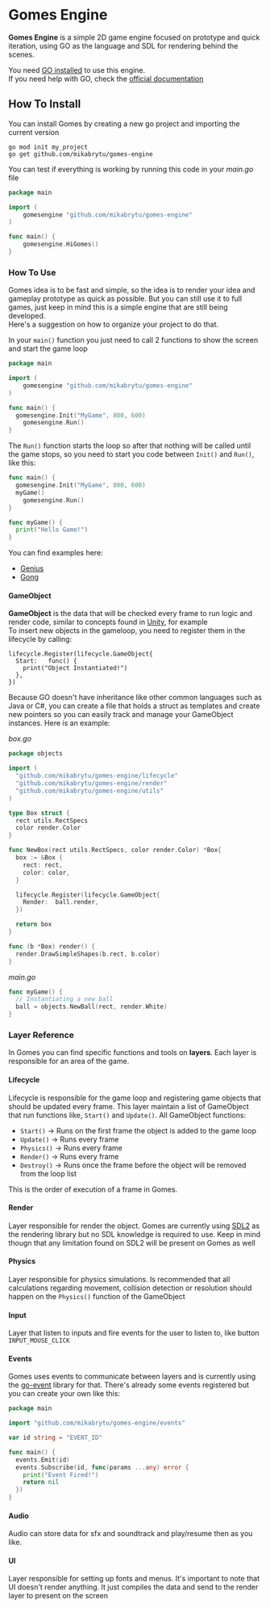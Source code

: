 # Gomes Engine
**Gomes Engine** is a simple 2D game engine focused on prototype and quick iteration, using GO as the language and SDL for rendering behind the scenes.

You need [GO installed](https://go.dev/doc/install) to use this engine.  
If you need help with GO, check the [official documentation](https://go.dev/doc/)

## How To Install
You can install Gomes by creating a new go project and importing the current version

```
go mod init my_project
go get github.com/mikabrytu/gomes-engine
```

You can test if everything is working by running this code in your _main.go_ file

```go
package main

import (
	gomesengine "github.com/mikabrytu/gomes-engine"
)

func main() {
	gomesengine.HiGomes()
}
```

### How To Use
Gomes idea is to be fast and simple, so the idea is to render your idea and gameplay prototype as quick as possible. But you can still use it to full games, just keep in mind this is a simple engine that are still being developed.  
Here's a suggestion on how to organize your project to do that.

In your `main()` function you just need to call 2 functions to show the screen and start the game loop
```go
package main

import (
	gomesengine "github.com/mikabrytu/gomes-engine"
)

func main() {
  gomesengine.Init("MyGame", 800, 600)
	gomesengine.Run()
}
```

The `Run()` function starts the loop so after that nothing will be called until the game stops, so you need to start you code between `Init()` and `Run()`, like this:

```go
func main() {
  gomesengine.Init("MyGame", 800, 600)
  myGame()
	gomesengine.Run()
}

func myGame() {
  print("Hello Game!")
}
```

You can find examples here:
- [Genius](https://github.com/mikabrytu/gomes-genius)
- [Gong](https://github.com/mikabrytu/gong)

#### GameObject
**GameObject** is the data that will be checked every frame to run logic and render code, similar to concepts found in [Unity](https://docs.unity3d.com/ScriptReference/GameObject.html), for example  
To insert new objects in the gameloop, you need to register them in the lifecycle by calling:

```
lifecycle.Register(lifecycle.GameObject{
  Start:   func() {
    print("Object Instantiated!")
  },
})
```

Because GO doesn't have inheritance like other common languages such as Java or C#, you can create a file that holds a struct as templates and create new pointers so you can easily track and manage your GameObject instances. 
Here is an example:

_box.go_
```go
package objects

import (
  "github.com/mikabrytu/gomes-engine/lifecycle"
  "github.com/mikabrytu/gomes-engine/render"
  "github.com/mikabrytu/gomes-engine/utils"
)

type Box struct {
  rect utils.RectSpecs
  color render.Color
}

func NewBox(rect utils.RectSpecs, color render.Color) *Box{
  box := &Box {
    rect: rect,
    color: color,
  }

  lifecycle.Register(lifecycle.GameObject{
    Render:  ball.render,
  })

  return box
}

func (b *Box) render() {
  render.DrawSimpleShapes(b.rect, b.color)
}
```

_main.go_
```go
func myGame() {
  // Instantiating a new ball
  ball = objects.NewBall(rect, render.White)
}
```

### Layer Reference
In Gomes you can find specific functions and tools on **layers**. Each layer is responsible for an area of the game.

#### Lifecycle
Lifecycle is responsible for the game loop and registering game objects that should be updated every frame.
This layer maintain a list of GameObject that run functions like, `Start()` and `Update()`.
All GameObject functions:

- `Start()` -> Runs on the first frame the object is added to the game loop
- `Update()` -> Runs every frame
- `Physics()` -> Runs every frame
- `Render()` -> Runs every frame
- `Destroy()` -> Runs once the frame before the object will be removed from the loop list

This is the order of execution of a frame in Gomes.

#### Render
Layer responsible for render the object.
Gomes are currently using [SDL2](https://www.libsdl.org) as the rendering library but no SDL knowledge is required to use. 
Keep in mind thougn that any limitation found on SDL2 will be present on Gomes as well

#### Physics
Layer responsible for physics simulations. 
Is recommended that all calculations regarding movement, collision detection or resolution should happen on the `Physics()` function of the GameObject

#### Input
Layer that listen to inputs and fire events for the user to listen to, like button `INPUT_MOUSE_CLICK`

#### Events
Gomes uses events to communicate between layers and is currently using the [go-event](github.com/AlexanderGrom/go-event) library for that.
There's already some events registered but you can create your own like this:

```go
package main

import "github.com/mikabrytu/gomes-engine/events"

var id string = "EVENT_ID"

func main() {
  events.Emit(id)
  events.Subscribe(id, func(params ...any) error {
    print("Event Fired!")
    return nil
  })
}
```

#### Audio
Audio can store data for sfx and soundtrack and play/resume then as you like.

#### UI
Layer responsible for setting up fonts and menus.
It's important to note that UI doesn't render anything. It just compiles the data and send to the render layer to present on the screen
